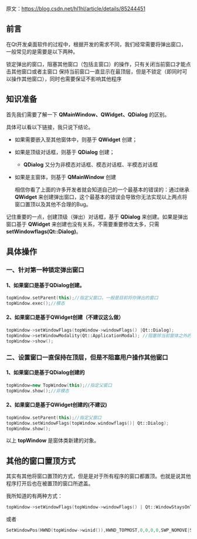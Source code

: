 原文：https://blog.csdn.net/hl1hl/article/details/85244451 

## 前言
在Qt开发桌面软件的过程中，根据开发的需求不同，我们经常需要将弹出窗口，一般常见的是需要是以下两种。

锁定弹出的窗口，阻塞其他窗口（包括主窗口）的操作，只有关闭当前窗口才能点击其他窗口或者主窗口
保持当前窗口一直显示在最顶层，但是不锁定（即同时可以操作其他窗口），同时也需要保证不影响其他程序

## 知识准备
首先我们需要了解一下 **QMainWindow、QWidget、QDialog** 的区别。

具体可以看以下链接，我只说下结论。

- 如果需要嵌入至其他窗体中，则基于 **QWidget** 创建；

- 如果是顶级对话框，则基于 **QDialog** 创建；

  - **QDialog** 又分为非模态对话框、模态对话框、半模态对话框

- 如果是主窗体，则基于 **QMainWindow** 创建

  相信你看了上面的许多开发者就会知道自己的一个最基本的错误的：通过继承 **QWidget** 来创建弹出窗口，这个最基本的错误会导致你无法实现以上两点将窗口置顶以及其他不合理的Bug。

记住重要的一点，创建顶级（弹出）对话框，基于 **QDialog** 来创建。如果是弹出窗口基于 **QWidget** 来创建也没有关系，不需要重要修改太多，只需 **setWindowflags(Qt::Dialog)**。

## 具体操作
### 一、针对第一种锁定弹出窗口

#### 1、如果窗口是基于QDialog创建。

```c++
topWindow.setParent(this);//指定父窗口，一般是目前将你弹出的窗口
topWindow.exec();//模态
```

 ####  2、如果窗口是基于QWidget创建（不建议这么做）

```c++
topWindow->setWindowFlags(topWindow->windowFlags() |Qt::Dialog);
topWindow->setWindowModality(Qt::ApplicationModal); //阻塞除当前窗体之外的所有的窗体
topWindow->show();
```

### 二、设置窗口一直保持在顶层，但是不阻塞用户操作其他窗口

#### 1、如果窗口是基于QDialog创建的

```c++
topWindow=new TopWindow(this);//指定父窗口
topWindow.show();//非模态
```

#### 2、如果窗口是基于QWidget创建的(不建议)

```c++
topWindow.setParent(this);//指定父窗口
topWindow.setWindowFlags(topWindow.windowflags()| Qt::Dialog);
topWindow.show();
```


以上 **topWindow** 是窗体类新建的对象。

## 其他的窗口置顶方式

其实有其他将窗口置顶的方式，但是是对于所有程序的窗口都置顶。也就是说其他程序打开后也在被置顶的窗口所遮盖。

我所知道的有两种方式：

```c++
topWindow->setWindowFlags(topWindow->windowFlags() | Qt::WindowStaysOnTopHint);
```

或者

```c++
SetWindowPos(HWND(topWindow->winid()),HWND_TOPMOST,0,0,0,0,SWP_NOMOVE|SWP_NOSIZE);
```